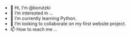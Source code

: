 - 👋 Hi, I’m @borutzki
- 👀 I’m interested in ...
- 🌱 I’m currently learning Python.
- 💞️ I’m looking to collaborate on my first website project.
- 📫 How to reach me ...

<!---
borutzki/borutzki is a ✨ special ✨ repository because its `README.md` (this file) appears on your GitHub profile.
You can click the Preview link to take a look at your changes.
--->
